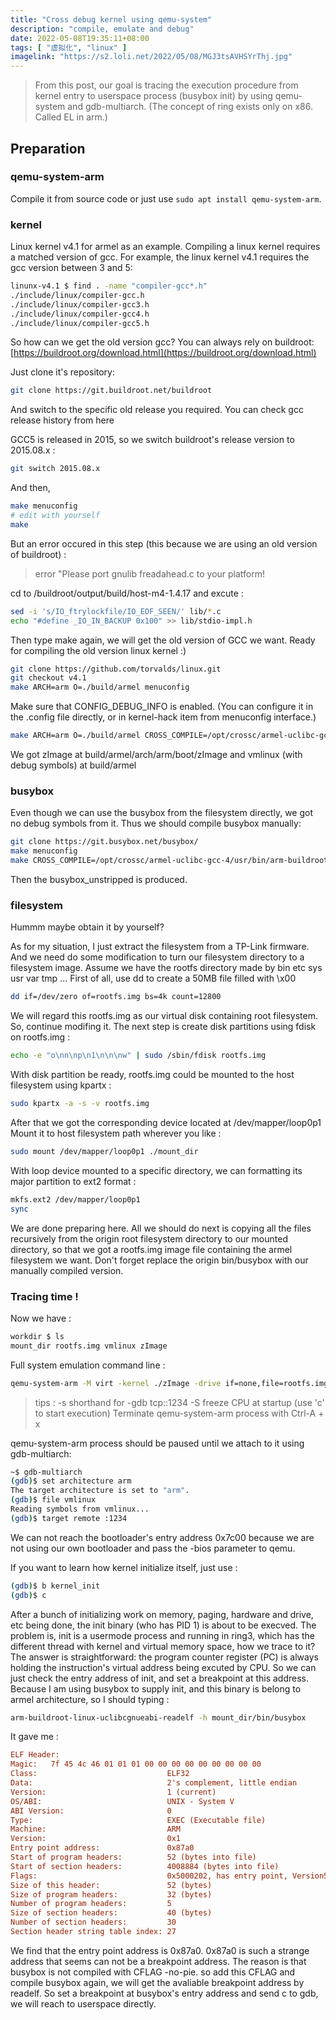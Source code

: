 ```yaml
---
title: "Cross debug kernel using qemu-system"
description: "compile, emulate and debug"
date: 2022-05-08T19:35:11+08:00
tags: [ "虚拟化", "linux" ]
imagelink: "https://s2.loli.net/2022/05/08/MGJ3tsAVHSYrThj.jpg"
---
```




> From this post, our goal is tracing the execution procedure from kernel entry to userspace process (busybox init) by using qemu-system and gdb-multiarch. (The concept of ring exists only on x86. Called EL in arm.)

## Preparation
### qemu-system-arm

Compile it from source code or just use `sudo apt install qemu-system-arm`.

### kernel

Linux kernel v4.1 for armel as an example.
Compiling a linux kernel requires a matched version of gcc.
For example, the linux kernel v4.1 requires the gcc version between 3 and 5:

```sh
linunx-v4.1 $ find . -name "compiler-gcc*.h"
./include/linux/compiler-gcc.h
./include/linux/compiler-gcc3.h
./include/linux/compiler-gcc4.h
./include/linux/compiler-gcc5.h
```

So how can we get the old version gcc?
You can always rely on buildroot: [https://buildroot.org/download.html](https://buildroot.org/download.html)

Just clone it's repository:

```sh
git clone https://git.buildroot.net/buildroot
```

And switch to the specific old release you required.
You can check gcc release history from here

GCC5 is released in 2015, so we switch buildroot's release version to 2015.08.x :

```sh
git switch 2015.08.x
```

And then, 

```sh
make menuconfig
# edit with yourself
make
```

But an error occured in this step (this because we are using an old version of buildroot) :

> error "Please port gnulib freadahead.c to your platform!


cd to /buildroot/output/build/host-m4-1.4.17 and excute :

```sh
sed -i 's/IO_ftrylockfile/IO_EOF_SEEN/' lib/*.c
echo "#define _IO_IN_BACKUP 0x100" >> lib/stdio-impl.h
```

Then type make again, we will get the old version of GCC we want.
Ready for compiling the old version linux kernel :)

```sh
git clone https://github.com/torvalds/linux.git
git checkout v4.1
make ARCH=arm O=./build/armel menuconfig
```

Make sure that CONFIG_DEBUG_INFO is enabled. (You can configure it in the .config file directly, or in kernel-hack item from menuconfig interface.)

```sh
make ARCH=arm O=./build/armel CROSS_COMPILE=/opt/crossc/armel-uclibc-gcc-4/usr/bin/arm-buildroot-linux-uclibcgnueabi- zImage -j$(nproc)
```

We got zImage at build/armel/arch/arm/boot/zImage and vmlinux (with debug symbols) at build/armel

### busybox

Even though we can use the busybox from the filesystem directly, we got no debug symbols from it.
Thus we should compile busybox manually:

```sh
git clone https://git.busybox.net/busybox/
make menuconfig
make CROSS_COMPILE=/opt/crossc/armel-uclibc-gcc-4/usr/bin/arm-buildroot-linux-uclibcgnueabi- -j$(nproc)
```

Then the busybox_unstripped is produced.
### filesystem

Hummm maybe obtain it by yourself?

As for my situation, I just extract the filesystem from a TP-Link firmware. 
And we need do some modification to turn our filesystem directory to a filesystem image.
Assume we have the rootfs directory made by bin etc sys usr var tmp ...
First of all, use dd to create a 50MB file filled with \x00

```sh
dd if=/dev/zero of=rootfs.img bs=4k count=12800
```

We will regard this rootfs.img as our virtual disk containing root filesystem. So, continue modifing it.
The next step is create disk partitions using fdisk on rootfs.img :

```sh
echo -e "o\nn\np\n1\n\n\nw" | sudo /sbin/fdisk rootfs.img
```

With disk partition be ready, rootfs.img could be mounted to the host filesystem using kpartx :

```sh
sudo kpartx -a -s -v rootfs.img
```

After that we got the corresponding device located at /dev/mapper/loop0p1
Mount it to host filesystem path wherever you like :

```sh
sudo mount /dev/mapper/loop0p1 ./mount_dir
```

With loop device mounted to a specific directory, we can formatting its major partition to ext2 format :

```sh
mkfs.ext2 /dev/mapper/loop0p1
sync
```

We are done preparing here. All we should do next is copying all the files recursively from the origin root filesystem directory to our mounted directory,
so that we got a rootfs.img image file containing the armel filesystem we want.
Don't forget replace the origin bin/busybox with our manually compiled version.
### Tracing time !
Now we have :

```sh
workdir $ ls
mount_dir rootfs.img vmlinux zImage
```

Full system emulation command line :

```sh
qemu-system-arm -M virt -kernel ./zImage -drive if=none,file=rootfs.img,format=raw,id=rootfs -device virtio-blk-device,drive=rootfs -append "root=/dev/vda1 console=ttyS0 rw" -nographic -s -S
```

> tips :
> -s              shorthand for -gdb tcp::1234
> -S              freeze CPU at startup (use 'c' to start execution)
> Terminate qemu-system-arm process with Ctrl-A + x

qemu-system-arm process should be paused until we attach to it using gdb-multiarch:

```sh
~$ gdb-multiarch
(gdb)$ set architecture arm
The target architecture is set to "arm".
(gdb)$ file vmlinux
Reading symbols from vmlinux...
(gdb)$ target remote :1234
```

We can not reach the bootloader's entry address 0x7c00 because we are not using our own bootloader and pass the -bios parameter to qemu.

If you want to learn how kernel initialize itself, just use :

```sh
(gdb)$ b kernel_init
(gdb)$ c
```

After a bunch of initializing work on memory, paging, hardware and drive, etc being done, the init binary (who has PID 1) is about to be execved.
The problem is, init is a usermode process and running in ring3, which has the different thread with kernel and virtual memory space, how we trace to it?
The answer is straightforward: the program counter register (PC) is always holding the instruction's virtual address being excuted by CPU.
So we can just check the entry address of init, and set a breakpoint at this address.
Because I am using busybox to supply init, and this binary is belong to armel architecture, so I should typing :

```sh
arm-buildroot-linux-uclibcgnueabi-readelf -h mount_dir/bin/busybox
```

It gave me :

```ini
ELF Header:
Magic:   7f 45 4c 46 01 01 01 00 00 00 00 00 00 00 00 00 
Class:                             ELF32
Data:                              2's complement, little endian
Version:                           1 (current)
OS/ABI:                            UNIX - System V
ABI Version:                       0
Type:                              EXEC (Executable file)
Machine:                           ARM
Version:                           0x1
Entry point address:               0x87a0
Start of program headers:          52 (bytes into file)
Start of section headers:          4008884 (bytes into file)
Flags:                             0x5000202, has entry point, Version5 EABI, soft-float ABI
Size of this header:               52 (bytes)
Size of program headers:           32 (bytes)
Number of program headers:         5
Size of section headers:           40 (bytes)
Number of section headers:         30
Section header string table index: 27
```

We find that the entry point address is 0x87a0.
0x87a0 is such a strange address that seems can not be a breakpoint address.
The reason is that busybox is not compiled with CFLAG -no-pie. so add this CFLAG and compile busybox again, we will get the avaliable breakpoint address by readelf.
So set a breakpoint at busybox's entry address and send c to gdb, we will reach to userspace directly.
